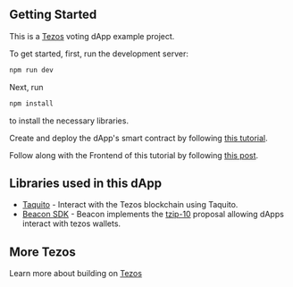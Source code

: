 ## Getting Started

This is a [Tezos](https://tezos.com/) voting dApp example project.

To get started, first, run the development server:

```bash
npm run dev
```

Next, run

```bash
npm install
```

to install the necessary libraries.

Create and deploy the dApp's smart contract by following [this tutorial](https://medium.com/@adebola-niran/how-to-build-a-voting-dapp-on-tezos-with-python-and-react-part-1-1b05e7b8f338).

Follow along with the Frontend of this tutorial by following [this post](https://medium.com/@adebola-niran/how-to-build-a-voting-dapp-on-tezos-with-python-and-react-part-2-ac44393331f5).

## Libraries used in this dApp

- [Taquito](https://taquito.com) - Interact with the Tezos blockchain using Taquito.
- [Beacon SDK](https://docs.walletbeacon.io/) - Beacon implements the [tzip-10](https://gitlab.com/tzip/tzip/tree/master/proposals/tzip-10) proposal allowing dApps interact with tezos wallets.

## More Tezos

Learn more about building on [Tezos](https://docs.tezos.com)
